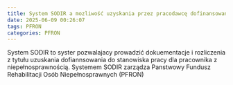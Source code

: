```yaml
---
title: System SODIR a mozliwość uzyskania przez pracodawcę dofinansowania z PFRON
date: 2025-06-09 00:26:07
tags: PFRON
categories: PFRON
---
```

System SODIR to syster pozwalajacy prowadzić dokuementacje i rozliczenia z tytułu uzuskania dofiannsowania do stanowiska pracy dla pracownika z niepełnosprawnością. Systemem SODIR zarządza Panstwowy Fundusz Rehabilitacji Osób Niepełnosprawnych (PFRON)
